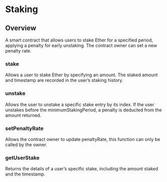 # Staking
## Overview
A smart contract that allows users to stake Ether for a specified period, applying a penalty for early unstaking. The contract owner can set a new penalty rate.

### stake
Allows a user to stake Ether by specifying an amount. The staked amount and timestamp are recorded in the user’s staking history.

### unstake
Allows the user to unstake a specific stake entry by its index. If the user unstakes before the minimumStakingPeriod, a penalty is deducted from the amount returned.

### setPenaltyRate
Allows the contract owner to update penaltyRate, this function can only be called by the owner.

### getUserStake
Returns the details of a user’s specific stake, including the amount staked and the timestamp.






